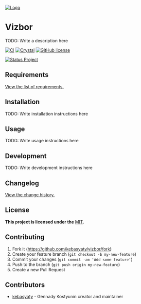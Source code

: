 [![Logo](https://github.com/kebasyaty/vizbor/raw/v0/logo/logo.svg "Logo")](https://github.com/kebasyaty/vizbor "Logo")

# Vizbor

TODO: Write a description here

[![CI](https://github.com/kebasyaty/vizbor/workflows/CI/badge.svg)](https://github.com/kebasyaty/vizbor/actions)
[![Crystal](https://img.shields.io/badge/crystal-v1.12.0%2B-red)](https://crystal-lang.org/)
[![GitHub license](https://badgen.net/github/license/kebasyaty/vizbor)](https://github.com/kebasyaty/vizbor/blob/v0/LICENSE)

<p>
  <a href="https://github.com/kebasyaty/vizbor" alt="Status Project">
    <img src="https://github.com/kebasyaty/vizbor/raw/v0/pictures/status_project/Status_Project-Development-.svg"
      alt="Status Project">
  </a>
</p>

## Requirements

[View the list of requirements.](https://github.com/kebasyaty/vizbor/blob/v0/REQUIREMENTS.md "Requirements")

## Installation

TODO: Write installation instructions here

## Usage

TODO: Write usage instructions here

## Development

TODO: Write development instructions here

## Changelog

[View the change history.](https://github.com/kebasyaty/vizbor/blob/v0/CHANGELOG.md "View the change history.")

## License

**This project is licensed under the** [MIT](https://github.com/kebasyaty/vizbor/blob/v0/LICENSE "MIT").

## Contributing

1. Fork it (<https://github.com/kebasyaty/vizbor/fork>)
2. Create your feature branch (`git checkout -b my-new-feature`)
3. Commit your changes (`git commit -am 'Add some feature'`)
4. Push to the branch (`git push origin my-new-feature`)
5. Create a new Pull Request

## Contributors

- [kebasyaty](https://github.com/kebasyaty) - Gennady Kostyunin creator and maintainer
